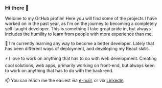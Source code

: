 ### Hi there 👋

Welome to my GitHub profile! Here you will find some of the projects I have worked on in the past year, as I'm on the journey to becoming a completely self-taught developer. This is something I take great pride in, but always includes the humility to learn from people with more experience than me.


🌱 I’m currently learning any way to become a better developer. Lately that has been different ways of deployment, and developing my React skills.

⚡ I love to work on anything that has to do with web development. Creating cool solutions, web apps, primarily working on front-end, but always keen to work on anything that has to do with the back-end.

📫 You can reach me the easiest via [e-mail](emailto:tordar.tommervik@gmail.com), or via [LinkedIn](https://www.linkedin.com/in/tordar/) 

<!--
**tordar/tordar** is a ✨ _special_ ✨ repository because its `README.md` (this file) appears on your GitHub profile.

Here are some ideas to get you started:

- 🔭 I’m currently working on ...
- 🌱 I’m currently learning ...
- 👯 I’m looking to collaborate on ...
- 🤔 I’m looking for help with ...
- 💬 Ask me about ...
- 📫 How to reach me: ...
- 😄 Pronouns: ...
- ⚡ Fun fact: ...
-->
